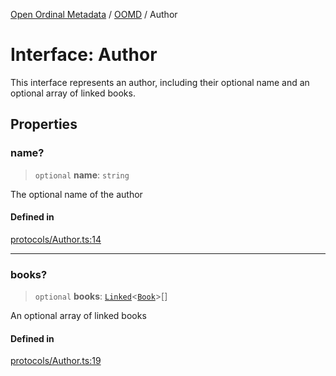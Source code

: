 [Open Ordinal Metadata](../../README.md) / [OOMD](../README.md) / Author

# Interface: Author

This interface represents an author, including their optional name and an
optional array of linked books.

## Properties

### name?

> `optional` **name**: `string`

The optional name of the author

#### Defined in

[protocols/Author.ts:14](https://github.com/open-ordinal/open-ordinal-metadata/blob/3d1c7e7991626e590ad48c7df8a3780adeeff6fe/src/protocols/Author.ts#L14)

***

### books?

> `optional` **books**: [`Linked`](../type-aliases/Linked.md)\<[`Book`](Book.md)\>[]

An optional array of linked books

#### Defined in

[protocols/Author.ts:19](https://github.com/open-ordinal/open-ordinal-metadata/blob/3d1c7e7991626e590ad48c7df8a3780adeeff6fe/src/protocols/Author.ts#L19)
